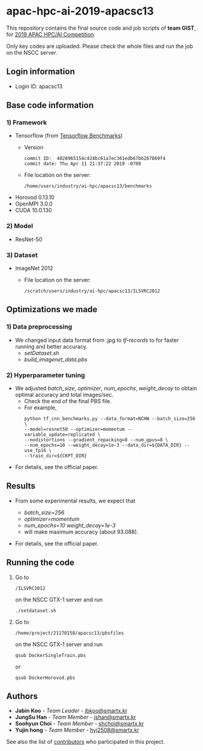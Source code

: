 # apac-hpc-ai-2019-apacsc13

This repository contains the final source code and job scripts of **team GIST**, for [2019 APAC HPC/AI Competition](https://hpcadvisorycouncil.com/events/2019/APAC-AI-HPC/).

Only key codes are uploaded. Please check the whole files and run the job on the NSCC server.

## Login information

* Login ID: apacsc13

## Base code information

### 1) Framework
* Tensorflow (from [Tensorflow Benchmarks](https://github.com/tensorflow/benchmarks))
    * Version
        ```
        commit ID:  4828965154c424bc61a7ec361edb67bb267869f4
        commit date: Thu Apr 11 21:37:22 2019 -0700
        ```

    * File location on the server: 
        ```
        /home/users/industry/ai-hpc/apacsc13/benchmarks
        ```
* Horovod 0.13.10
* OpenMPI 3.0.0
* CUDA 10.0.130

### 2) Model
* ResNet-50

### 3) Dataset
* ImageNet 2012

    * File location on the server: 
        ```
        /scratch/users/industry/ai-hpc/apacsc13/ILSVRC2012
        ```

## Optimizations we made

### 1) Data preprocessing
    
* We changed input data format from .jpg to *tf-records* to for faster running and better accuracy.
    * *setDataset.sh*
    * *build_imagenet_data.pbs*

### 2) Hyperparameter tuning

* We adjusted *batch_size*, *optimizer*, *num_epochs*, *weight_decay* to obtain optimal accuracy and total images/sec.
    * Check the end of the final PBS file.
    * For example,
        ```
        python tf_cnn_benchmarks.py --data_format=NCHW --batch_size=256 \
        --model=resnet50 --optimizer=momentum --variable_update=replicated \
        --nodistortions --gradient_repacking=8 --num_gpus=8 \
        --num_epochs=10 --weight_decay=1e-3 --data_dir=${DATA_DIR} --use_fp16 \
        --train_dir=${CKPT_DIR}
        ```
* For details, see the official paper.

## Results

* From some experimental results, we expect that 
    * *batch_size=256*
    * *optimizer=momentum*
    * *num_epochs=10 weight_decay=1e-3* 
    * will make maximum accuracy (about 93.088).

* For details, see the official paper.

## Running the code

1. Go to 
    ```
    /ILSVRC2012
    ```
    on the NSCC GTX-1 server and run 
    ```
    ./setdataset.sh
    ```
2. Go to
    ```
    /home/project/21170158/apacsc13/pbsfiles
    ```
    on the NSCC GTX-1 server and run 
    ```
    qsub DockerSingleTrain.pbs
    ```
    or
    ```
    qsub DockerHorovod.pbs
    ```

## Authors

* **Jabin Koo** - *Team Leader* - [jbkoo@smartx.kr](jbkoo@smartx.kr)
* **JungSu Han** - *Team Member* - [jshan@smartx.kr](jshan@smartx.kr)
* **Soohyun Choi** - *Team Member* - [shchoi@smartx.kr](shchoi@smartx.kr)
* **Yujin hong** - *Team Member* - [hyj2508@smartx.kr](hyj2508@smartx.kr)

See also the list of [contributors](https://github.com/your/project/contributors) who participated in this project.
